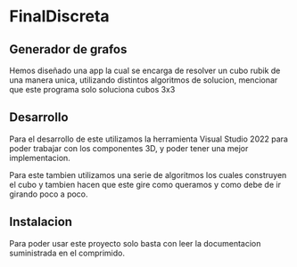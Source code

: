 # FinalDiscreta

## Generador de grafos

Hemos diseñado una app la cual se encarga de resolver un cubo rubik de una manera unica, utilizando distintos algoritmos de solucion, mencionar que este programa solo soluciona cubos 3x3

## Desarrollo

Para el desarrollo de este utilizamos la herramienta Visual Studio 2022 para poder trabajar con los componentes 3D, y poder tener una mejor implementacion.

Para este tambien utilizamos una serie de algoritmos los cuales construyen el cubo y tambien hacen que este gire como queramos y como debe de ir girando poco a poco. 

## Instalacion 

Para poder usar este proyecto solo basta con leer la documentacion suministrada en el comprimido. 